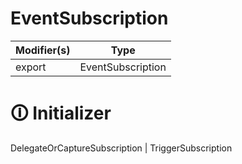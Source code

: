 # EventSubscription

| Modifier(s)                            | Type                     |
|----------------------------------------|--------------------------|
| export | EventSubscription |

# &#128712; Initializer

DelegateOrCaptureSubscription | TriggerSubscription